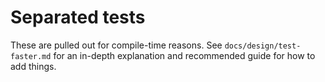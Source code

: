 # Separated tests

These are pulled out for compile-time reasons. See `docs/design/test-faster.md`
for an in-depth explanation and recommended guide for how to add things.
